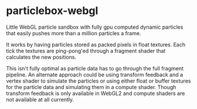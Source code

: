 # particlebox-webgl

Little WebGL particle sandbox with fully gpu computed dynamic particles that easily pushes more than a million particles a frame.

It works by having particles stored as packed pixels in float textures. Each tick the textures are ping-pong'ed through a fragment shader that calculates the new positions.

This isn't fully optimal as particle data has to go through the full fragment pipeline. An alternate approach could be using transform feedback and a vertex shader to simulate the particles or using either float or buffer textures for the particle data and simulating them in a compute shader. Though transform feedback is only available in WebGL2 and compute shaders are not available at all currently.
